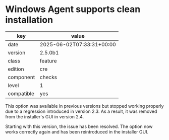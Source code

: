 [//]: # (werk v2)
# Windows Agent supports clean installation

key        | value
---------- | ---
date       | 2025-06-02T07:33:31+00:00
version    | 2.5.0b1
class      | feature
edition    | cre
component  | checks
level      | 1
compatible | yes

This option was available in previous versions but stopped working properly due 
to a regression introduced in version 2.3. As a result, it was removed from the 
installer's GUI in version 2.4.

Starting with this version, the issue has been resolved. The option now works 
correctly again and has been reintroduced in the installer GUI.
